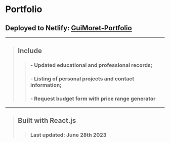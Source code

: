 # Portfolio

##  Deployed to Netlify: [GuiMoret-Portfolio](https://guimoret-portfolio.netlify.app)
---
> ## Include
>>### - Updated educational and professional records;
>>### - Listing of personal projects and contact information;
>>### - Request budget form with price range generator
---
> ## Built with **React.js**
>> ### Last updated: June 28th 2023

